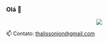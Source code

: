### Olá 👋

<div align="center">   <a href="https://github.com/thalissonjon   <img height="180em" src="https://github-readme-stats.vercel.app/api/top-langs/?username=thalissonjon&layout=compact&langs_count=7&theme=merko%22/%3E             <a href="https://www.linkedin.com/in/thalisson-jon-8aa06a236/" target="_blank"><img src="https://img.shields.io/badge/-LinkedIn-%230077B5?style=for-the-badge&logo=linkedin&logoColor=white" target="_blank"></a>     </div>

📫 Contato: thalissonjon@gmail.com
